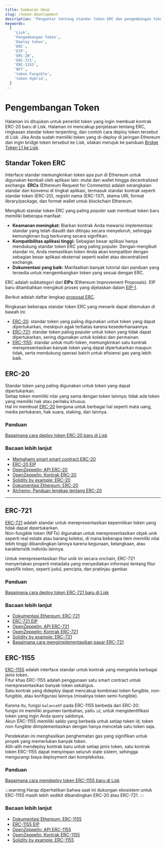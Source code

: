 ```yaml
---
title: Gambaran Umum
slug: /token-development
description: 'Pengantar tentang standar token ERC dan pengembangan token di Lisk.'
keywords:
  [
    'Lisk',
    'Pengembangan Token',
    'Deploy token',
    'ERC',
    'EIP',
    'ERC-20',
    'ERC-721',
    'ERC-1155',
    'NFT',
    'token Fungible',
    'token Hybrid',
  ]
---
```


# Pengembangan Token

Halaman ini ditujukan untuk penerbit token yang ingin membuat kontrak ERC-20 baru di Lisk.
Halaman ini mencakup penjelasan tentang ERC, ringkasan standar token terpenting, dan contoh cara deploy token tersebut di Lisk.
Jika Anda sudah memiliki token yang di-deploy di jaringan Ethereum dan ingin bridge token tersebut ke Lisk, silakan merujuk ke panduan [Bridge Token L1 ke Lisk](../add-token-to-lisk/index.md).

## Standar Token ERC

Interface standar memungkinkan token apa pun di Ethereum untuk digunakan kembali oleh aplikasi lain: mulai dari wallet hingga decentralized exchange.
**ERCs** (Ethereum Request for Comments) adalah serangkaian standar dan konvensi di tingkat aplikasi, termasuk standar kontrak seperti standar token (ERC-20), registri nama (ERC-137), skema URI, format library/package, dan format wallet untuk blockchain Ethereum.

Mengikuti standar token ERC yang paling populer saat membuat token baru memiliki beberapa manfaat:

- **Keamanan meningkat:** Biarkan kontrak Anda mewarisi implementasi standar yang telah diaudit dan ditinjau secara menyeluruh, sehingga kemungkinan bug berkurang secara signifikan.
- **Kompatibilitas aplikasi tinggi:** Sebagian besar aplikasi hanya mendukung standar token ERC yang paling populer. Dengan mengikuti standar ini, Anda memastikan token Anda akan kompatibel dengan sebagian besar aplikasi eksternal seperti wallet atau decentralized exchange.
- **Dokumentasi yang baik:** Manfaatkan banyak tutorial dan panduan yang tersedia untuk mengembangkan token yang sesuai dengan ERC.

ERC adalah subkategori dari **EIPs** (Ethereum Improvement Proposals).
EIP baru ditambahkan mengikuti proses yang dijelaskan dalam [EIP-1](https://eips.ethereum.org/EIPS/eip-1).

Berikut adalah daftar lengkap [proposal ERC](https://eips.ethereum.org/erc).

Ringkasan beberapa standar token ERC yang menarik dapat ditemukan di bawah ini:

- [ERC-20](#erc-20): standar token yang paling digunakan untuk token yang dapat dipertukarkan, meskipun agak terbatas karena kesederhanaannya.
- [ERC-721](#erc-721): standar token paling populer untuk token yang tidak dapat dipertukarkan, sering digunakan untuk koleksi dan permainan.
- [ERC-1155](#erc-1155): standar untuk multi-token, memungkinkan satu kontrak merepresentasikan banyak token yang dapat dipertukarkan maupun tidak, serta mendukung operasi batch untuk efisiensi gas yang lebih baik.

## ERC-20

Standar token yang paling digunakan untuk token yang dapat dipertukarkan.  
Setiap token memiliki nilai yang sama dengan token lainnya; tidak ada token yang memiliki hak atau perilaku khusus.  
Hal ini membuat [ERC-20](https://eips.ethereum.org/EIPS/eip-20) berguna untuk berbagai hal seperti mata uang, media pertukaran, hak suara, staking, dan lainnya.

### Panduan

[Bagaimana cara deploy token ERC-20 baru di Lisk](deploy-erc-20.md)

### Bacaan lebih lanjut

- [Memahami smart smart contract ERC-20](https://ethereum.org/en/developers/tutorials/understand-the-erc-20-token-smart-contract/)
- [ERC-20 EIP](https://eips.ethereum.org/EIPS/eip-20)
- [OpenZeppelin: API ERC-20](https://docs.openzeppelin.com/contracts/3.x/api/token/erc20)
- [OpenZeppelin: Kontrak ERC-20](https://github.com/OpenZeppelin/openzeppelin-contracts/blob/master/contracts/token/ERC20/ERC20.sol)
- [Solidity by example: ERC-20](https://solidity-by-example.org/app/erc20/)
- [Dokumentasi Ethereum: ERC-20](https://ethereum.org/en/developers/docs/standards/tokens/erc-20/)
- [Alchemy: Panduan lengkap tentang ERC-20](https://www.alchemy.com/overviews/erc20-solidity)

---

## ERC-721

[ERC-721](https://eips.ethereum.org/EIPS/eip-721) adalah standar untuk merepresentasikan kepemilikan token yang tidak dapat dipertukarkan.  
Non-fungible token (NFTs) digunakan untuk merepresentasikan objek unik seperti real estate atau barang koleksi, di mana beberapa item memiliki nilai lebih tinggi dibandingkan lainnya karena kegunaan, kelangkaan, atau karakteristik individu lainnya.

Untuk merepresentasikan fitur unik ini secara onchain, ERC-721 menyertakan properti metadata yang menyediakan informasi tentang fitur spesifik token, seperti judul, pencipta, dan pratinjau gambar.

### Panduan

[Bagaimana cara deploy token ERC-721 baru di Lisk](deploy-erc-721.md)

### Bacaan lebih lanjut

- [Dokumentasi Ethereum: ERC-721](https://ethereum.org/en/developers/docs/standards/tokens/erc-721/)
- [ERC-721 EIP](https://eips.ethereum.org/EIPS/eip-721)
- [OpenZeppelin: API ERC-721](https://docs.openzeppelin.com/contracts/3.x/api/token/erc721)
- [OpenZeppelin: Kontrak ERC-721](https://github.com/OpenZeppelin/openzeppelin-contracts/blob/master/contracts/token/ERC721/ERC721.sol)
- [Solidity by example: ERC-721](https://solidity-by-example.org/app/erc721/)
- [Bagaimana cara mengimplementasikan pasar ERC-721](https://ethereum.org/en/developers/tutorials/how-to-implement-an-erc721-market/)

## ERC-1155

[ERC-1155](https://eips.ethereum.org/EIPS/eip-1155) adalah interface standar untuk kontrak yang mengelola berbagai jenis token.  
Fitur khas ERC-1155 adalah penggunaan satu smart contract untuk merepresentasikan banyak token sekaligus.  
Satu kontrak yang dideploy dapat mencakup kombinasi token fungible, non-fungible, atau konfigurasi lainnya (misalnya token semi-fungible).

Karena itu, fungsi `balanceOf` pada ERC-1155 berbeda dari ERC-20:  
fungsi ini memiliki argumen tambahan, yaitu `id`, untuk mengidentifikasi token yang ingin Anda query saldonya.  
Akun ERC-1155 memiliki saldo yang berbeda untuk setiap token id; token non-fungible diimplementasikan dengan hanya mencetak satu token saja.

Pendekatan ini menghasilkan penghematan gas yang signifikan untuk proyek yang memerlukan banyak token.  
Alih-alih mendeploy kontrak baru untuk setiap jenis token, satu kontrak token ERC-1155 dapat menyimpan seluruh state sistem, sehingga mengurangi biaya deployment dan kompleksitas.

### Panduan

[Bagaimana cara mendeploy token ERC-1155 baru di Lisk](deploy-erc-1155.md)

:::warning
Harap diperhatikan bahwa saat ini dukungan ekosistem untuk ERC-1155 masih lebih sedikit dibandingkan ERC-20 atau ERC-721.
:::

### Bacaan lebih lanjut

- [Dokumentasi Ethereum: ERC-1155](https://ethereum.org/en/developers/docs/standards/tokens/erc-1155/)
- [ERC-1155 EIP](https://eips.ethereum.org/EIPS/eip-1155)
- [OpenZeppelin: API ERC-1155](https://docs.openzeppelin.com/contracts/3.x/api/token/erc1155)
- [OpenZeppelin: Kontrak ERC-1155](https://github.com/OpenZeppelin/openzeppelin-contracts/blob/master/contracts/token/ERC1155/ERC1155.sol)
- [Solidity by example: ERC-1155](https://solidity-by-example.org/app/erc1155/)

